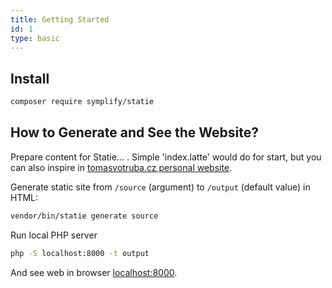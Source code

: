 ```yaml
---
title: Getting Started
id: 1
type: basic
---
```


## Install

```bash
composer require symplify/statie
```

## How to Generate and See the Website?

Prepare content for Statie... . Simple 'index.latte' would do for start, but you can also inspire in [tomasvotruba.cz personal website](https://github.com/TomasVotruba/tomasvotruba.cz/tree/master/source).

Generate static site from `/source` (argument) to `/output` (default value) in HTML:

```bash
vendor/bin/statie generate source
```

Run local PHP server

```bash
php -S localhost:8000 -t output
```

And see web in browser [localhost:8000](http://localhost:8000).
